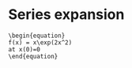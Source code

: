 # Series expansion
````{example} Find the Taylor Series Expansion of: 
\begin{equation}
f(x) = x\exp(2x^2)
at x(0)=0
\end{equation}


